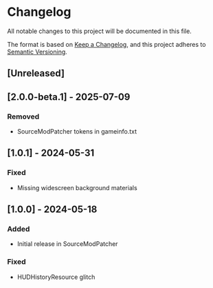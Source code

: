 # Changelog

All notable changes to this project will be documented in this file.

The format is based on [Keep a Changelog](https://keepachangelog.com/en/1.1.0/),
and this project adheres to [Semantic Versioning](https://semver.org/spec/v2.0.0.html).

## [Unreleased]

## [2.0.0-beta.1] - 2025-07-09

### Removed

- SourceModPatcher tokens in gameinfo.txt

## [1.0.1] - 2024-05-31

### Fixed

- Missing widescreen background materials

## [1.0.0] - 2024-05-18

### Added

- Initial release in SourceModPatcher

### Fixed

- HUDHistoryResource glitch
